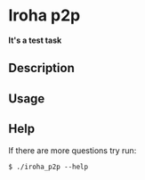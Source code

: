 # Iroha p2p

**It's a test task**

## Description

## Usage

## Help

If there are more questions try run:

```
$ ./iroha_p2p --help
```


